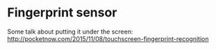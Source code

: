 # Fingerprint sensor

Some talk about putting it under the screen: <http://pocketnow.com/2015/11/08/touchscreen-fingerprint-recognition>
